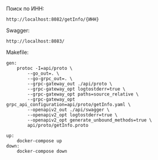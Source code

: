 Поиск по ИНН:

    http://localhost:8082/getInfo/{ИНН}

Swagger:

    http://localhost:8083/

Makefile:

    gen:
        protoc -I=api/proto \
            --go_out=. \
            --go-grpc_out=. \
            --grpc-gateway_out ./api/proto \
            --grpc-gateway_opt logtostderr=true \
            --grpc-gateway_opt paths=source_relative \
            --grpc-gateway_opt grpc_api_configuration=api/proto/getInfo.yaml \
            --openapiv2_out ./api/swagger \
            --openapiv2_opt logtostderr=true \
            --openapiv2_opt generate_unbound_methods=true \
            api/proto/getInfo.proto

    up:
        docker-compose up
    down:
        docker-compose down

